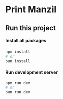 # Print Manzil

## Run this project

#### Install all packages

```bash
npm install
# or
bun install
```

#### Run development server

```bash
npm run dev
# or
bun run dev
```

